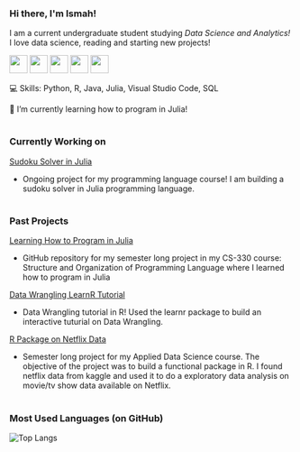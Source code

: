 ### Hi there, I'm Ismah!

I am a current undergraduate student studying *Data Science and Analytics!* I love data science, reading and starting new projects!

<img height="32" width="32" src="https://cdn.jsdelivr.net/npm/simple-icons@v5/icons/python.svg" /> <img height="32" width="32" src="https://cdn.jsdelivr.net/npm/simple-icons@v5/icons/r.svg" /> <img height="32" width="32" src="https://cdn.jsdelivr.net/npm/simple-icons@v5/icons/java.svg" /> <img height="32" width="32" src="https://cdn.jsdelivr.net/npm/simple-icons@v5/icons/julia.svg" /> <img height="32" width="32" src="https://cdn.jsdelivr.net/npm/simple-icons@v5/icons/visualstudiocode.svg"/> 

💻 Skills: Python, R, Java, Julia, Visual Studio Code, SQL

🌱 I’m currently learning how to program in Julia!

# 

### Currently Working on

[Sudoku Solver in Julia](https://github.com/ismahahmed/Julia-Sudoku)
- Ongoing project for my programming language course! I am building a sudoku solver in Julia programming language.

# 

### Past Projects

[Learning How to Program in Julia](https://github.com/ismahahmed/Learning-Julia-Programming)
- GitHub repository for my semester long project in my CS-330 course: Structure and Organization of Programming Language where I learned how to program in Julia

[Data Wrangling LearnR Tutorial](https://github.com/ismahahmed/Data-Wrangling-R-Tutorial)
- Data Wrangling tutorial in R! Used the learnr package to build an interactive tuturial on Data Wrangling. 

[R Package on Netflix Data](https://github.com/ismahahmed/Netflix-R-Package)
- Semester long project for my Applied Data Science course. The objective of the project was to build a functional package in R. I found netflix data from kaggle and used it to do a exploratory data analysis on movie/tv show data available on Netflix.

# 

### Most Used Languages (on GitHub)
![Top Langs](https://github-readme-stats.vercel.app/api/top-langs/?username=ismahahmed&theme=radical)

#



